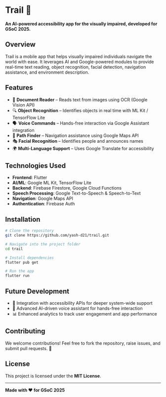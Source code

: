 # **Trail** 🚀

**An AI-powered accessibility app for the visually impaired, developed for GSoC 2025.**

## **Overview**
Trail is a mobile app that helps visually impaired individuals navigate the world with ease. It leverages AI and Google-powered modules to provide real-time text reading, object recognition, facial detection, navigation assistance, and environment description.

## **Features**
- 📖 **Document Reader** – Reads text from images using OCR (Google Vision API)
- 🔍 **Object Recognition** – Identifies objects in real time with ML Kit / TensorFlow Lite
- 🗣 **Voice Commands** – Hands-free interaction via Google Assistant integration
- 🧭 **Path Finder** – Navigation assistance using Google Maps API
- 🎭 **Facial Recognition** – Identifies people and announces names
- 🌍 **Multi-Language Support** – Uses Google Translate for accessibility

## **Technologies Used**
- **Frontend**: Flutter
- **AI/ML**: Google ML Kit, TensorFlow Lite
- **Backend**: Firebase Firestore, Google Cloud Functions
- **Speech Processing**: Google Text-to-Speech & Speech-to-Text
- **Navigation**: Google Maps API
- **Authentication**: Firebase Auth

## **Installation**
```bash
# Clone the repository
git clone https://github.com/yash-d21/trail.git

# Navigate into the project folder
cd trail

# Install dependencies
flutter pub get

# Run the app
flutter run
```

## **Future Development**
- 🔗 Integration with accessibility APIs for deeper system-wide support
- 📢 Advanced AI-driven voice assistant for hands-free interaction
- 📊 Enhanced analytics to track user engagement and app performance

## **Contributing**
We welcome contributions! Feel free to fork the repository, raise issues, and submit pull requests. 🙌

## **License**
This project is licensed under the **MIT License**.

---
**Made with ❤️ for GSoC 2025**

